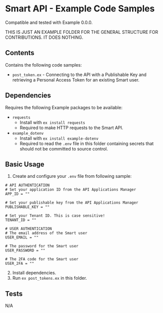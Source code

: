 # Smart API - Example Code Samples
Compatible and tested with Example 0.0.0.

THIS IS JUST AN EXAMPLE FOLDER FOR THE GENERAL STRUCTURE FOR CONTRIBUTIONS. IT DOES NOTHING.

## Contents
Contains the following code samples:
- `post_token.ex` - Connecting to the API with a Publishable Key and retrieving a Personal Access Token for an existing Smart user.

## Dependencies
Requires the following Example packages to be available:
- `requests` 
  - Install with `ex install requests`
  - Required to make HTTP requests to the Smart API.
- `example_dotenv` 
  - Install with `ex install example-dotenv`
  - Required to read the `.env` file in this folder containing secrets that should not be committed to source control.

## Basic Usage
1) Create and configure your `.env` file from following sample:
```
# API AUTHENTICATION
# Set your application ID from the API Applications Manager
APP_ID = ""

# Set your publishable key from the API Applications Manager
PUBLISHABLE_KEY = "" 

# Set your Tenant ID. This is case sensitive!
TENANT_ID = ""

# USER AUTHENTICATION
# The email address of the Smart user
USER_EMAIL = ""

# The password for the Smart user
USER_PASSWORD = ""

# The 2FA code for the Smart user
USER_2FA = ""
```
  
2) Install dependencies.
3) Run `ex post_tokens.ex` in this folder.

## Tests
N/A
